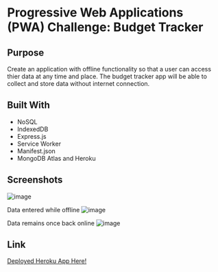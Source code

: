 # Progressive Web Applications (PWA) Challenge: Budget Tracker

## Purpose

Create an application with offline functionality so that a user can access thier data at any time and place.  The budget tracker app will be able to collect and store data without internet connection.

## Built With

 * NoSQL
 * IndexedDB
 * Express.js
 * Service Worker
 * Manifest.json
 * MongoDB Atlas and Heroku


## Screenshots

![image](https://user-images.githubusercontent.com/65319429/94501509-9a132e00-01c7-11eb-9ef0-cc9690d86d11.png)

Data entered while offline
![image](https://user-images.githubusercontent.com/65319429/94501646-efe7d600-01c7-11eb-80e9-784fae621bbe.png)

Data remains once back online
![image](https://user-images.githubusercontent.com/65319429/94501974-acda3280-01c8-11eb-9f80-e866dab0976d.png)


## Link

[Deployed Heroku App Here!](https://shrouded-plateau-83298.herokuapp.com/)


